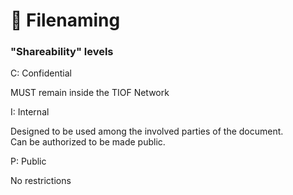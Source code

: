 # 🚧 Filenaming

### "Shareability" levels

C: Confidential

MUST remain inside the TIOF Network

I: Internal

Designed to be used among the involved parties of the document.\
Can be authorized to be made public.

P: Public

No restrictions









